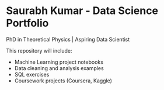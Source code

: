 # Saurabh Kumar - Data Science Portfolio

PhD in Theoretical Physics | Aspiring Data Scientist

This repository will include:

- Machine Learning project notebooks
- Data cleaning and analysis examples
- SQL exercises
- Coursework projects (Coursera, Kaggle)
